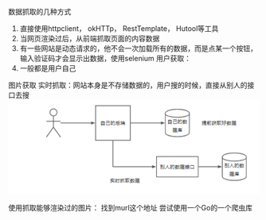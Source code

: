 数据抓取的几种方式
1. 直接使用httpclient， okHTTp， RestTemplate， Hutool等工具
2. 当网页渲染过后，从前端抓取页面的内容数据
3. 有一些网站是动态请求的，他不会一次加载所有的数据，而是点某一个按钮，输入验证码才会显示出数据，使用selenium
用户获取：
1. 一般都是用户自己

图片获取
实时抓取：网站本身是不存储数据的，用户搜的时候，直接从别人的接口去搜
![img.png](img.png)

使用抓取能够渲染过的图片：
找到murl这个地址
尝试使用一个Go的一个爬虫库